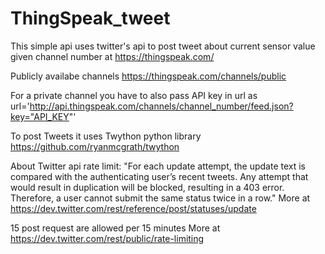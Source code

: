 # ThingSpeak_tweet
This simple api uses twitter's api to post tweet about current sensor value given channel number at https://thingspeak.com/

Publicly availabe channels  https://thingspeak.com/channels/public

For a private channel you have to also pass API key in url as
	url='http://api.thingspeak.com/channels/channel_number/feed.json?key="API_KEY"'

To post Tweets it uses Twython python library https://github.com/ryanmcgrath/twython 

About Twitter api rate limit:
"For each update attempt, the update text is compared with the authenticating user’s recent tweets. Any attempt that would result in duplication will be blocked, resulting in a 403 error. Therefore, a user cannot submit the same status twice in a row."
More at https://dev.twitter.com/rest/reference/post/statuses/update

15 post request are allowed per 15 minutes
More at https://dev.twitter.com/rest/public/rate-limiting

